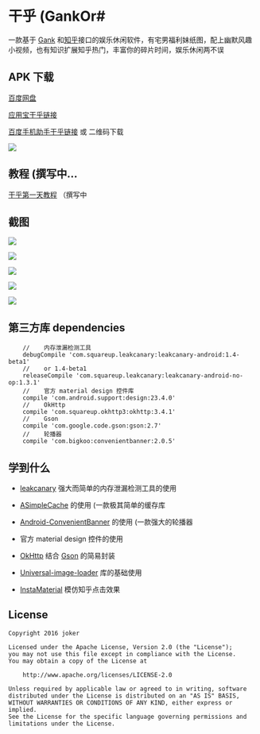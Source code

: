 # 干乎 (GankOr#

一款基于 [Gank](http://gank.io/) 和[知乎](https://github.com/izzyleung/ZhihuDailyPurify/wiki/%E7%9F%A5%E4%B9%8E%E6%97%A5%E6%8A%A5-API-%E5%88%86%E6%9E%90)接口的娱乐休闲软件，有宅男福利妹纸图，配上幽默风趣小视频，也有知识扩展知乎热门，丰富你的碎片时间，娱乐休闲两不误
## APK 下载 ##

[百度网盘](http://pan.baidu.com/s/1cmk2oI)

[应用宝干乎链接](http://a.app.qq.com/o/simple.jsp?pkgname=com.joker.gankor)

[百度手机助手干乎链接](http://shouji.baidu.com/software/9850652.html) 或 二维码下载

![](http://i4.buimg.com/567571/96ef1fb4192dbd5d.png)

## 教程 (撰写中... ##

[干乎第一天教程](https://github.com/jokerZLemon/GankOr/blob/master/documents/%E5%B9%B2%E4%B9%8E%E7%AC%AC%E4%B8%80%E5%A4%A9.md) （撰写中

## 截图 ##

![](http://i4.buimg.com/567571/e1793b5f8473c9f2.png)

![](http://i4.buimg.com/567571/93ddb71fd94f96b9.png)

![](http://i4.buimg.com/567571/a8738033dcb4f00d.png)

![](http://i4.buimg.com/567571/6702acc0a902505b.png)

![](http://i4.buimg.com/567571/39f2195680ecedd1.png)

## 第三方库 dependencies ##

		//    内存泄漏检测工具
	    debugCompile 'com.squareup.leakcanary:leakcanary-android:1.4-beta1'
	    //    or 1.4-beta1
	    releaseCompile 'com.squareup.leakcanary:leakcanary-android-no-op:1.3.1'
	    //    官方 material design 控件库
	    compile 'com.android.support:design:23.4.0'
	    //    OkHttp
	    compile 'com.squareup.okhttp3:okhttp:3.4.1'
	    //    Gson
	    compile 'com.google.code.gson:gson:2.7'
	    //    轮播器
	    compile 'com.bigkoo:convenientbanner:2.0.5'

## 学到什么 ##

- [leakcanary](https://github.com/square/leakcanary) 强大而简单的内存泄漏检测工具的使用

- [ASimpleCache](https://github.com/yangfuhai/ASimpleCache) 的使用 (一款极其简单的缓存库

- [Android-ConvenientBanner](https://github.com/saiwu-bigkoo/Android-ConvenientBanner) 的使用 (一款强大的轮播器

- 官方 material design 控件的使用

- [OkHttp](https://github.com/square/okhttp) 结合 [Gson](https://github.com/google/gson) 的简易封装

- [Universal-image-loader](https://github.com/nostra13/Android-Universal-Image-Loader) 库的基础使用

- [InstaMaterial](https://github.com/frogermcs/InstaMaterial) 模仿知乎点击效果

## License ##

	Copyright 2016 joker
	
	Licensed under the Apache License, Version 2.0 (the "License");
	you may not use this file except in compliance with the License.
	You may obtain a copy of the License at
	
	    http://www.apache.org/licenses/LICENSE-2.0
	
	Unless required by applicable law or agreed to in writing, software
	distributed under the License is distributed on an "AS IS" BASIS,
	WITHOUT WARRANTIES OR CONDITIONS OF ANY KIND, either express or implied.
	See the License for the specific language governing permissions and
	limitations under the License.